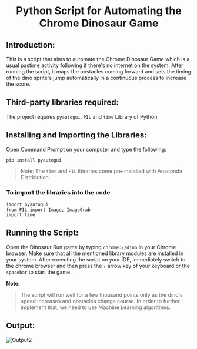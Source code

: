 # <p align = "center"> Python Script for Automating the Chrome Dinosaur Game </p>
## Introduction: 
This is a script that aims to automate the Chrome Dinosaur Game which is a usual pastime activity following if there's no internet on the system. After running the script, it maps the obstacles coming forward and sets the timing of the dino sprite's jump automatically in a continuous process to increase the score. 
## Third-party libraries required:
The project requires `pyautogui`, `PIL` and `time` Library of Python 
## Installing and Importing the Libraries:
Open Command Prompt on your computer and type the following:

`pip install pyautogui` <br>
>Note: The `time` and `PIL` libraries come pre-installed with Anaconda Distrbiution

### To import the libraries into the code
`import pyautogui`\
`from PIL import Image, ImageGrab`\
`import time`

## Running the Script:
Open the Dinosaur Run game by typing `chrome://dino` in your Chrome browser. Make sure that all the mentioned library modules are installed in your system. 
After exceuting the script on your IDE, immediately switch to the chrome browser and then press the `↑` arrow key of your keyboard or the `spacebar` to start the game.

**Note:**
> The script will run well for a few thousand points only as the dino's speed increases and obstacles change course. In order to further implement that, we need to use Machine Learning algorithms. 

## Output:
![Output2](https://i.pinimg.com/originals/26/46/20/264620b033d06695d04d367e3383ead5.png)
